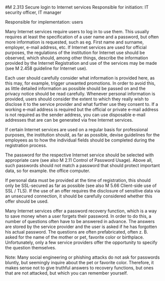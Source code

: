 #M 2.313 Secure login to Internet services
Responsible for initiation: IT security officer, IT manager

Responsible for implementation: users

Many Internet services require users to log in to use them. This usually requires at least the specification of a user name and a password, but often more information is requested, such as eg. First name and surname, employer, e-mail address, etc. If Internet services are used for official purposes, the regulations of the institution for Internet use should be observed, which should, among other things, describe the information provided by the Internet Registration and use of the services may be made (see M 2.458 guideline for Internet use).

Each user should carefully consider what information is provided here, as this may, for example, trigger unwanted promotions. In order to avoid this, as little detailed information as possible should be passed on and the privacy notice should be read carefully. Whenever personal information is provided, users should consider the extent to which they really wish to disclose it to the service provider and what further use they consent to. If a working e-mail address is required but the official or private e-mail address is not required as the sender address, you can use disposable e-mail addresses that are   can be generated via free Internet services.

If certain Internet services are used on a regular basis for professional purposes, the institution should, as far as possible, devise guidelines for the employees as to how the individual fields should be completed during the registration process.

The password for the respective Internet service should be selected with appropriate care (see also M 2.11 Control of Password Usage). Above all, such passwords should not match a password that should protect important data, so for example. the office computer.

If personal data must be provided at the time of registration, this should only be SSL-secured as far as possible (see also M 5.66 Client-side use of SSL / TLS). If the use of an offer requires the disclosure of sensitive data via an unsecured connection, it should be carefully considered whether this offer should be used.

Many Internet services offer a password recovery function, which is a way to save money when a user forgets their password. In order to do this, a number of questions often have to be answered in advance. The answers are stored by the service provider and the user is asked if he has forgotten his actual password. The questions are often prefabricated, often z. B. asked for the name of the mother or pet, favorite color or birthplace. Unfortunately, only a few service providers offer the opportunity to specify the question themselves.

Note: Many social engineering or phishing attacks do not ask for passwords bluntly, but seemingly inquire about the pet or favorite color. Therefore, it makes sense not to give truthful answers to recovery functions, but ones that are not attacked, but which you can remember yourself.



